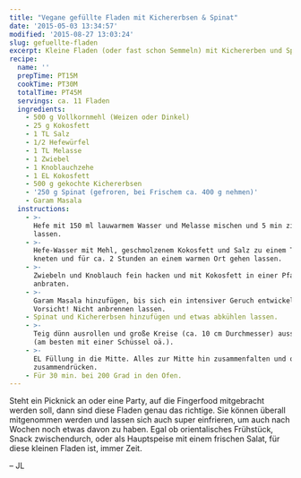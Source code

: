 ```yaml
---
title: "Vegane gefüllte Fladen mit Kichererbsen & Spinat"
date: '2015-05-03 13:34:57'
modified: '2015-08-27 13:03:24'
slug: gefuellte-fladen
excerpt: Kleine Fladen (oder fast schon Semmeln) mit Kichererben und Spinat.
recipe:
  name: ''
  prepTime: PT15M
  cookTime: PT30M
  totalTime: PT45M
  servings: ca. 11 Fladen
  ingredients:
    - 500 g Vollkornmehl (Weizen oder Dinkel)
    - 25 g Kokosfett
    - 1 TL Salz
    - 1/2 Hefewürfel
    - 1 TL Melasse
    - 1 Zwiebel
    - 1 Knoblauchzehe
    - 1 EL Kokosfett
    - 500 g gekochte Kichererbsen
    - '250 g Spinat (gefroren, bei Frischem ca. 400 g nehmen)'
    - Garam Masala
  instructions:
    - >-
      Hefe mit 150 ml lauwarmem Wasser und Melasse mischen und 5 min ziehen
      lassen.
    - >-
      Hefe-Wasser mit Mehl, geschmolzenem Kokosfett und Salz zu einem Teig
      kneten und für ca. 2 Stunden an einem warmen Ort gehen lassen.
    - >-
      Zwiebeln und Knoblauch fein hacken und mit Kokosfett in einer Pfanne
      anbraten.
    - >-
      Garam Masala hinzufügen, bis sich ein intensiver Geruch entwickelt.
      Vorsicht! Nicht anbrennen lassen.
    - Spinat und Kichererbsen hinzufügen und etwas abkühlen lassen.
    - >-
      Teig dünn ausrollen und große Kreise (ca. 10 cm Durchmesser) ausstechen
      (am besten mit einer Schüssel oä.).
    - >-
      EL Füllung in die Mitte. Alles zur Mitte hin zusammenfalten und oben etwas
      zusammendrücken.
    - Für 30 min. bei 200 Grad in den Ofen.
---
```


Steht ein Picknick an oder eine Party, auf die Fingerfood mitgebracht werden soll, dann sind diese Fladen genau das richtige. Sie können überall mitgenommen werden und lassen sich auch super einfrieren, um auch nach Wochen noch etwas davon zu haben. Egal ob orientalisches Frühstück, Snack zwischendurch, oder als Hauptspeise mit einem frischen Salat, für diese kleinen Fladen ist, immer Zeit. [<!-- Image removed (no copyright): Fladen-collage-640x228.jpg -->](https://www.veganblatt.com/i/Fladen-collage.jpg)

– JL
